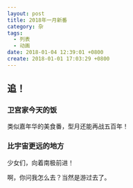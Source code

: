 ```yaml
---
layout: post
title: 2018年一月新番
category: 杂
tags:
  - 列表
  - 动画
date: 2018-01-04 12:39:01 +0800
create: 2018-01-01 17:03:29 +0800
---
```


## 追！

### 卫宫家今天的饭

类似嘉年华的美食番，型月还能再战五百年！

### 比宇宙更远的地方

少女们，向着南极前进！

啊，你问我怎么去？当然是游过去了。